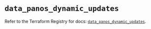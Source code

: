 # `data_panos_dynamic_updates`

Refer to the Terraform Registry for docs: [`data_panos_dynamic_updates`](https://registry.terraform.io/providers/paloaltonetworks/panos/2.0.5/docs/data-sources/dynamic_updates).
